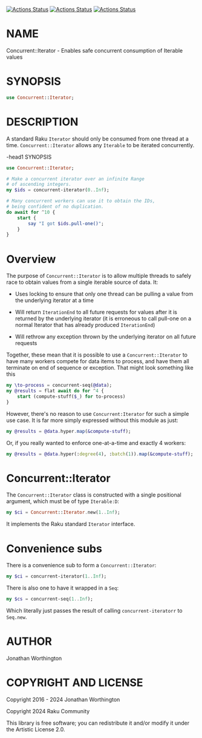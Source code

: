[![Actions Status](https://github.com/raku-community-modules/Concurrent-Iterator/actions/workflows/linux.yml/badge.svg)](https://github.com/raku-community-modules/Concurrent-Iterator/actions) [![Actions Status](https://github.com/raku-community-modules/Concurrent-Iterator/actions/workflows/macos.yml/badge.svg)](https://github.com/raku-community-modules/Concurrent-Iterator/actions) [![Actions Status](https://github.com/raku-community-modules/Concurrent-Iterator/actions/workflows/windows.yml/badge.svg)](https://github.com/raku-community-modules/Concurrent-Iterator/actions)

NAME
====

Concurrent::Iterator - Enables safe concurrent consumption of Iterable values

SYNOPSIS
========

```raku
use Concurrent::Iterator;
```

DESCRIPTION
===========

A standard Raku `Iterator` should only be consumed from one thread at a time. `Concurrent::Iterator` allows any `Iterable` to be iterated concurrently.

-head1 SYNOPSIS

```raku
use Concurrent::Iterator;

# Make a concurrent iterator over an infinite Range
# of ascending integers.
my $ids = concurrent-iterator(0..Inf);

# Many concurrent workers can use it to obtain the IDs,
# being confident of no duplication.
do await for ^10 {
    start {
        say "I got $ids.pull-one()";
    }
}
```

Overview
========

The purpose of `Concurrent::Iterator` is to allow multiple threads to safely race to obtain values from a single iterable source of data. It:

  * Uses locking to ensure that only one thread can be pulling a value from the underlying iterator at a time

  * Will return `IterationEnd` to all future requests for values after it is returned by the underlying iterator (it is erroneous to call pull-one on a normal Iterator that has already produced `IterationEnd`)

  * Will rethrow any exception thrown by the underlying iterator on all future requests

Together, these mean that it is possible to use a `Concurrent::Iterator` to have many workers compete for data items to process, and have them all terminate on end of sequence or exception. That might look something like this

```raku
my \to-process = concurrent-seq(@data);
my @results = flat await do for ^4 {
    start (compute-stuff($_) for to-process)
}
```

However, there's no reason to use `Concurrent:Iterator` for such a simple use case. It is far more simply expressed without this module as just:

```raku
my @results = @data.hyper.map(&compute-stuff);
```

Or, if you really wanted to enforce one-at-a-time and exactly 4 workers:

```raku
my @results = @data.hyper(:degree(4), :batch(1)).map(&compute-stuff);
```

Concurrent::Iterator
====================

The `Concurrent::Iterator` class is constructed with a single positional argument, which must be of type `Iterable:D`:

```raku
my $ci = Concurrent::Iterator.new(1..Inf);
```

It implements the Raku standard `Iterator` interface.

Convenience subs
================

There is a convenience sub to form a `Concurrent::Iterator`:

```raku
my $ci = concurrent-iterator(1..Inf);
```

There is also one to have it wrapped in a `Seq`:

```raku
my $cs = concurrent-seq(1..Inf);
```

Which literally just passes the result of calling `concurrent-iteratorr` to `Seq.new`.

AUTHOR
======

Jonathan Worthington

COPYRIGHT AND LICENSE
=====================

Copyright 2016 - 2024 Jonathan Worthington

Copyright 2024 Raku Community

This library is free software; you can redistribute it and/or modify it under the Artistic License 2.0.

